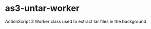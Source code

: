 as3-untar-worker
================

ActionScript 3 Worker class used to extract tar files in the background
